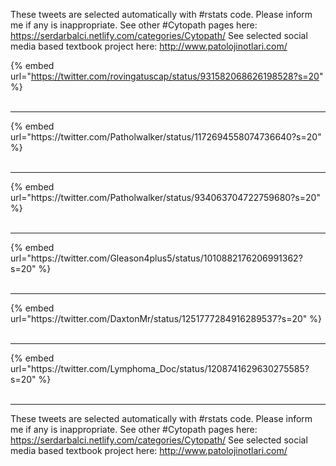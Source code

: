 

These tweets are selected automatically with #rstats code. Please inform me if any is inappropriate.
See other #Cytopath pages here: https://serdarbalci.netlify.com/categories/Cytopath/ 
See selected social media based textbook project here: http://www.patolojinotlari.com/

{% embed url="https://twitter.com/rovingatuscap/status/931582068626198528?s=20" %}<br>
<br>
<hr>
{% embed url="https://twitter.com/Patholwalker/status/1172694558074736640?s=20" %}<br>
<br>
<hr>
{% embed url="https://twitter.com/Patholwalker/status/934063704722759680?s=20" %}<br>
<br>
<hr>
{% embed url="https://twitter.com/Gleason4plus5/status/1010882176206991362?s=20" %}<br>
<br>
<hr>
{% embed url="https://twitter.com/DaxtonMr/status/1251777284916289537?s=20" %}<br>
<br>
<hr>
{% embed url="https://twitter.com/Lymphoma_Doc/status/1208741629630275585?s=20" %}<br>
<br>
<hr>


These tweets are selected automatically with #rstats code. Please inform me if any is inappropriate.
See other #Cytopath pages here: https://serdarbalci.netlify.com/categories/Cytopath/ 
See selected social media based textbook project here: http://www.patolojinotlari.com/
